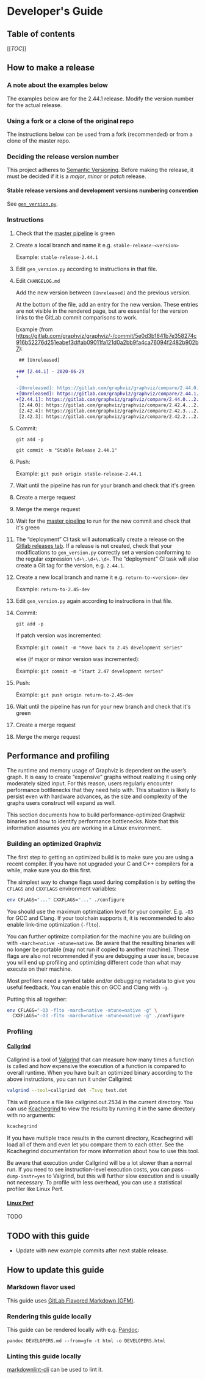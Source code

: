 # Developer's Guide

## Table of contents

[[_TOC_]]

## How to make a release

### A note about the examples below

The examples below are for the 2.44.1 release. Modify the version
number for the actual release.

### Using a fork or a clone of the original repo

The instructions below can be used from a fork (recommended) or from a
clone of the master repo.

### Deciding the release version number

This project adheres to
[Semantic Versioning](https://semver.org/spec/v2.0.0.html).
Before making the release, it must be decided if it is a *major*, *minor* or
*patch* release.

#### Stable release versions and development versions numbering convention

See [`gen_version.py`](https://gitlab.com/graphviz/graphviz/-/blob/master/gen_version.py).

### Instructions

1. Check that the
[master pipeline](https://gitlab.com/graphviz/graphviz/-/pipelines?ref=master)
is green

1. Create a local branch and name it e.g. `stable-release-<version>`

   Example: `stable-release-2.44.1`

1. Edit `gen_version.py` according to instructions in that file.

1. Edit `CHANGELOG.md`

    Add the new version between `[Unreleased]` and the previous
    version.

    At the bottom of the file, add an entry for the new version. These
    entries are not visible in the rendered page, but are essential
    for the version links to the GitLab commit comparisons to work.

    Example (from
    https://gitlab.com/graphviz/graphviz/-/commit/5e0d3b1841b7e358274c916b52276d251eabef3d#ab09011fa121d0a2bb9fa4ca76094f2482b902b7):

    ```diff
     ## [Unreleased]
     
    +## [2.44.1] - 2020-06-29
    +
    ```
    ```diff
    -[Unreleased]: https://gitlab.com/graphviz/graphviz/compare/2.44.0...master
    +[Unreleased]: https://gitlab.com/graphviz/graphviz/compare/2.44.1...master
    +[2.44.1]: https://gitlab.com/graphviz/graphviz/compare/2.44.0...2.44.1
     [2.44.0]: https://gitlab.com/graphviz/graphviz/compare/2.42.4...2.44.0
     [2.42.4]: https://gitlab.com/graphviz/graphviz/compare/2.42.3...2.42.4
     [2.42.3]: https://gitlab.com/graphviz/graphviz/compare/2.42.2...2.42.3
    ```

1. Commit:

   `git add -p`

   `git commit -m "Stable Release 2.44.1"`

1. Push:

   Example: `git push origin stable-release-2.44.1`

1. Wait until the pipeline has run for your branch and check that it's green

1. Create a merge request

1. Merge the merge request

1. Wait for the
[master pipeline](https://gitlab.com/graphviz/graphviz/-/pipelines?ref=master)
  to run for the new commit and check that it's green

1. The “deployment” CI task will automatically create a release on the
   [Gitlab releases tab](https://gitlab.com/graphviz/graphviz/-/releases). If a
   release is not created, check that your modifications to `gen_version.py`
   correctly set a version conforming to the regular expression `\d+\.\d+\.\d+`.
   The “deployment” CI task will also create a Git tag for the version, e.g.
   `2.44.1`.

1. Create a new local branch and name it e.g. `return-to-<version>-dev`

   Example: `return-to-2.45-dev`

1. Edit `gen_version.py` again according to instructions in that file.

1. Commit:

    `git add -p`

    If patch version was incremented:

    Example: `git commit -m "Move back to 2.45 development series"`

    else (if major or minor version was incremented):

    Example: `git commit -m "Start 2.47 development series"`

1. Push:

   Example: `git push origin return-to-2.45-dev`

1. Wait until the pipeline has run for your new branch and check that it's green

1. Create a merge request

1. Merge the merge request

## Performance and profiling

The runtime and memory usage of Graphviz is dependent on the user’s graph. It is
easy to create “expensive” graphs without realizing it using only moderately
sized input. For this reason, users regularly encounter performance bottlenecks
that they need help with. This situation is likely to persist even with hardware
advances, as the size and complexity of the graphs users construct will expand
as well.

This section documents how to build performance-optimized Graphviz binaries and
how to identify performance bottlenecks. Note that this information assumes you
are working in a Linux environment.

### Building an optimized Graphviz

The first step to getting an optimized build is to make sure you are using a
recent compiler. If you have not upgraded your C and C++ compilers for a while,
make sure you do this first.

The simplest way to change flags used during compilation is by setting the
`CFLAGS` and `CXXFLAGS` environment variables:

```sh
env CFLAGS="..." CXXFLAGS="..." ./configure
```

You should use the maximum optimization level for your compiler. E.g. `-O3` for
GCC and Clang. If your toolchain supports it, it is recommended to also enable
link-time optimization (`-flto`).

You can further optimize compilation for the machine you are building on with
`-march=native -mtune=native`. Be aware that the resulting binaries will no
longer be portable (may not run if copied to another machine). These flags are
also not recommended if you are debugging a user issue, because you will end up
profiling and optimizing different code than what may execute on their machine.

Most profilers need a symbol table and/or debugging metadata to give you useful
feedback. You can enable this on GCC and Clang with `-g`.

Putting this all together:

```sh
env CFLAGS="-O3 -flto -march=native -mtune=native -g" \
  CXXFLAGS="-O3 -flto -march=native -mtune=native -g" ./configure
```

### Profiling

#### [Callgrind](https://valgrind.org/docs/manual/cl-manual.html)

Callgrind is a tool of [Valgrind](https://valgrind.org/) that can measure how
many times a function is called and how expensive the execution of a function is
compared to overall runtime. When you have built an optimized binary according
to the above instructions, you can run it under Callgrind:

```sh
valgrind --tool=callgrind dot -Tsvg test.dot
```

This will produce a file like callgrind.out.2534 in the current directory. You
can use [Kcachegrind](https://kcachegrind.github.io/) to view the results by
running it in the same directory with no arguments:

```sh
kcachegrind
```

If you have multiple trace results in the current directory, Kcachegrind will
load all of them and even let you compare them to each other. See the
Kcachegrind documentation for more information about how to use this tool.

Be aware that execution under Callgrind will be a lot slower than a normal run.
If you need to see instruction-level execution costs, you can pass
`--dump-instr=yes` to Valgrind, but this will further slow execution and is
usually not necessary. To profile with less overhead, you can use a statistical
profiler like Linux Perf.

#### [Linux Perf](https://perf.wiki.kernel.org/index.php/Main_Page)

TODO

## TODO with this guide

* Update with new example commits after next stable release.

## How to update this guide

### Markdown flavor used

This guide uses
[GitLab Flavored Markdown (GFM)](https://docs.gitlab.com/ce/user/markdown.html#gitlab-flavored-markdown-gfm]).

### Rendering this guide locally

This guide can be rendered locally with e.g. [Pandoc](https://pandoc.org/):

`pandoc DEVELOPERS.md --from=gfm -t html -o DEVELOPERS.html`

### Linting this guide locally

[markdownlint-cli](https://github.com/igorshubovych/markdownlint-cli)
can be used to lint it.
